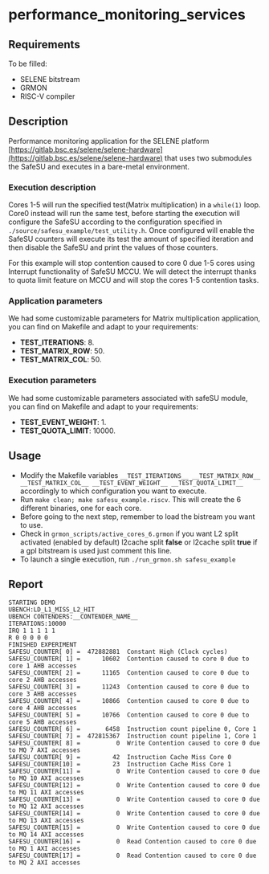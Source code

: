 # performance_monitoring_services


## Requirements

To be filled:
- SELENE bitstream
- GRMON
- RISC-V compiler

## Description

Performance monitoring application for the SELENE platform
[https://gitlab.bsc.es/selene/selene-hardware](https://gitlab.bsc.es/selene/selene-hardware) that uses two submodules
the SafeSU and executes in a bare-metal environment.

### Execution description

Cores 1-5 will run the specified test(Matrix multiplication) in a `while(1)` loop. Core0 instead will run the same  test,
before starting the execution will configure the SafeSU according to the configuration specified
in `./source/safesu_example/test_utility.h`. Once configured will enable the SafeSU counters will execute its
test the amount of specified iteration and then disable the SafeSU and print the values of those counters.

For this example will stop contention caused to core 0 due 1-5 cores using Interrupt functionality of SafeSU MCCU.
We will detect the interrupt thanks to quota limit feature on MCCU and will stop the cores 1-5 contention tasks.

### Application parameters
We had some customizable parameters for Matrix multiplication application, you can find on Makefile and adapt to your
requirements:

- __TEST_ITERATIONS__: 8.
- __TEST_MATRIX_ROW__: 50.
- __TEST_MATRIX_COL__: 50.

### Execution parameters
We had some customizable parameters associated with safeSU module, you can find on Makefile and adapt to your
requirements:

- __TEST_EVENT_WEIGHT__: 1.
- __TEST_QUOTA_LIMIT__: 10000.

## Usage

- Modify the Makefile variables `__TEST_ITERATIONS__ __TEST_MATRIX_ROW__ __TEST_MATRIX_COL__ __TEST_EVENT_WEIGHT__
  __TEST_QUOTA_LIMIT__ ` accordingly to which configuration you want to execute.
- Run `make clean; make safesu_example.riscv`. This will create the 6 different
  binaries, one for each core.
- Before going to the next step, remember to load the bistream you want to use.
- Check in `grmon_scripts/active_cores_6.grmon` if you want L2 split activated (enabled by default) l2cache
  split **false** or l2cache split **true** if a gpl bitstream is used just comment this line.
- To launch a single execution, run `./run_grmon.sh safesu_example`

## Report
```
STARTING DEMO
UBENCH:LD_L1_MISS_L2_HIT
UBENCH CONTENDERS:__CONTENDER_NAME__
ITERATIONS:10000
IRQ 1 1 1 1 1 
R 0 0 0 0 0 
FINISHED EXPERIMENT
SAFESU_COUNTER[ 0] =  472882881	 Constant High (Clock cycles) 
SAFESU_COUNTER[ 1] =      10602	 Contention caused to core 0 due to core 1 AHB accesses 
SAFESU_COUNTER[ 2] =      11165	 Contention caused to core 0 due to core 2 AHB accesses 
SAFESU_COUNTER[ 3] =      11243	 Contention caused to core 0 due to core 3 AHB accesses 
SAFESU_COUNTER[ 4] =      10866	 Contention caused to core 0 due to core 4 AHB accesses 
SAFESU_COUNTER[ 5] =      10766	 Contention caused to core 0 due to core 5 AHB accesses 
SAFESU_COUNTER[ 6] =       6458	 Instruction count pipeline 0, Core 1 
SAFESU_COUNTER[ 7] =  472815367	 Instruction count pipeline 1, Core 1 
SAFESU_COUNTER[ 8] =          0	 Write Contention caused to core 0 due to MQ 7 AXI accesses 
SAFESU_COUNTER[ 9] =         42	 Instruction Cache Miss Core 0 
SAFESU_COUNTER[10] =         23	 Instruction Cache Miss Core 1 
SAFESU_COUNTER[11] =          0	 Write Contention caused to core 0 due to MQ 10 AXI accesses 
SAFESU_COUNTER[12] =          0	 Write Contention caused to core 0 due to MQ 11 AXI accesses 
SAFESU_COUNTER[13] =          0	 Write Contention caused to core 0 due to MQ 12 AXI accesses 
SAFESU_COUNTER[14] =          0	 Write Contention caused to core 0 due to MQ 13 AXI accesses 
SAFESU_COUNTER[15] =          0	 Write Contention caused to core 0 due to MQ 14 AXI accesses 
SAFESU_COUNTER[16] =          0	 Read Contention caused to core 0 due to MQ 1 AXI accesses 
SAFESU_COUNTER[17] =          0	 Read Contention caused to core 0 due to MQ 2 AXI accesses 

```